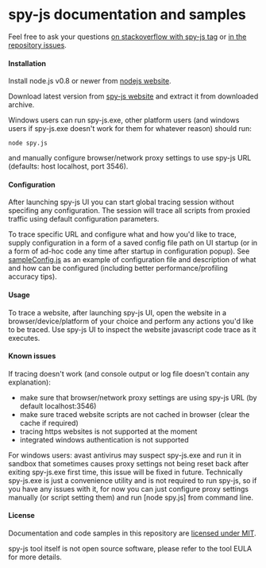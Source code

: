 # spy-js documentation and samples

Feel free to ask your questions [on stackoverflow with spy-js tag](http://stackoverflow.com/questions/ask?tags=javascript+spy-js) or [in the repository issues](https://github.com/spy-js/spy-js/issues).

#### Installation
Install node.js v0.8 or newer from [nodejs website](http://nodejs.org).

Download latest version from [spy-js website](http://spy-js.com) and extract it from downloaded archive.

Windows users can run spy-js.exe, other platform users (and windows users if spy-js.exe doesn't work for them for whatever reason) should run: 
```shell
node spy.js
```
and manually configure browser/network proxy settings to use spy-js URL (defaults: host localhost, port 3546).

#### Configuration
After launching spy-js UI you can start global tracing session without specifing any configuration. The session will trace all scripts from proxied traffic using default configuration parameters. 

To trace specific URL and configure what and how you'd like to trace, supply configuration in a form of a saved config file path on UI startup (or in a form of ad-hoc code any time after startup in configuration popup). See [sampleConfig.js](https://github.com/spy-js/spy-js/blob/master/sampleConfig.js) as an example of configuration file and description of what and how can be configured (including better performance/profiling accuracy tips).

#### Usage
To trace a website, after launching spy-js UI, open the website in a browser/device/platform of your choice and perform any actions you'd like to be traced. Use spy-js UI to inspect the website javascript code trace as it executes.

#### Known issues
If tracing doesn't work (and console output or log file doesn't contain any explanation): 
* make sure that browser/network proxy settings are using spy-js URL (by default localhost:3546)
* make sure traced website scripts are not cached in browser (clear the cache if required)
* tracing https websites is not supported at the moment
* integrated windows authentication is not supported

For windows users: avast antivirus may suspect spy-js.exe and run it in sandbox that sometimes causes proxy settings not being reset back after exiting spy-js.exe first time, this issue will be fixed in future. Technically spy-js.exe is just a convenience utility and is not required to run spy-js, so if you have any issues with it, for now you can just configure proxy settings manually (or script setting them) and run [node spy.js] from command line.

#### License
Documentation and code samples in this repository are [licensed under MIT](https://github.com/spy-js/spy-js/blob/master/LICENSE).

spy-js tool itself is not open source software, please refer to the tool EULA for more details.
